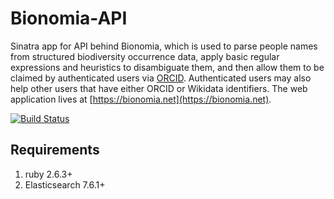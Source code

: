 # Bionomia-API
Sinatra app for API behind Bionomia, which is used to parse people names from structured biodiversity occurrence data, apply basic regular expressions and heuristics to disambiguate them, and then allow them to be claimed by authenticated users via [ORCID](https://orcid.org). Authenticated users may also help other users that have either ORCID or Wikidata identifiers. The web application lives at [https://bionomia.net](https://bionomia.net).

[![Build Status](https://travis-ci.org/bionomia/bionomia-api.svg?branch=master)](https://travis-ci.org/bionomia/bionomia-api)

## Requirements

1. ruby 2.6.3+
2. Elasticsearch 7.6.1+
